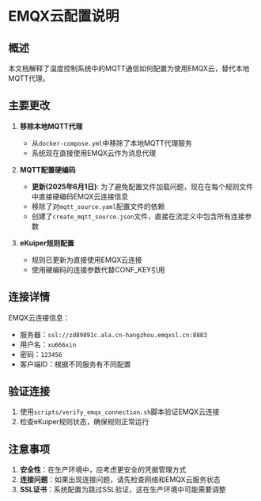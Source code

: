 # EMQX云配置说明

## 概述

本文档解释了温度控制系统中的MQTT通信如何配置为使用EMQX云，替代本地MQTT代理。

## 主要更改

1. **移除本地MQTT代理**
   - 从`docker-compose.yml`中移除了本地MQTT代理服务
   - 系统现在直接使用EMQX云作为消息代理

2. **MQTT配置硬编码**
   - **更新(2025年6月1日)**: 为了避免配置文件加载问题，现在在每个规则文件中直接硬编码EMQX云连接信息
   - 移除了对`mqtt_source.yaml`配置文件的依赖
   - 创建了`create_mqtt_source.json`文件，直接在流定义中包含所有连接参数

3. **eKuiper规则配置**
   - 规则已更新为直接使用EMQX云连接
   - 使用硬编码的连接参数代替CONF_KEY引用

## 连接详情

EMQX云连接信息：

- 服务器：`ssl://zd89891c.ala.cn-hangzhou.emqxsl.cn:8883`
- 用户名：`xu666xin`
- 密码：`123456`
- 客户端ID：根据不同服务有不同配置

## 验证连接

1. 使用`scripts/verify_emqx_connection.sh`脚本验证EMQX云连接
2. 检查eKuiper规则状态，确保规则正常运行

## 注意事项

1. **安全性**：在生产环境中，应考虑更安全的凭据管理方式
2. **连接问题**：如果出现连接问题，请先检查网络和EMQX云服务状态
3. **SSL证书**：系统配置为跳过SSL验证，这在生产环境中可能需要调整
